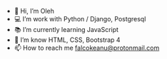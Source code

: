 - 👋 Hi, I’m Oleh
- 💻 I’m work with Python / Django, Postgresql
- 📚 I’m currently learning JavaScript
- 🔧 I’m know HTML, CSS, Bootstrap 4
- 📫 How to reach me falcokeanu@protonmail.com

<!---
Keanu13/Keanu13 is a ✨ special ✨ repository because its `README.md` (this file) appears on your GitHub profile.
You can click the Preview link to take a look at your changes.
--->
